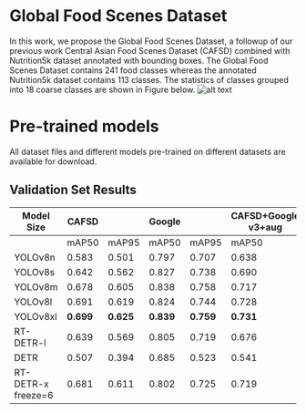 # Global Food Scenes Dataset

In this work, we propose the Global Food Scenes Dataset, a followup of our previous work Central Asian Food Scenes Dataset (CAFSD) combined with Nutrition5k dataset annotated with bounding boxes. The Global Food Scenes Dataset contains 241 food classes whereas the annotated Nutrition5k dataset contains 113 classes. The statistics of classes grouped into 18 coarse classes are shown in Figure below.
![alt text](https://github.com/[IS2AI]/[Global_Food_Scenes_Dataset]/blob/[figures]/categories_subplots.png?raw=true)

# Pre-trained models
All dataset files and different models pre-trained on different datasets are available for download.

## Validation Set Results

| Model Size      | CAFSD  |           | Google |           | CAFSD+Google v3+aug |           |
|-----------------|--------|-----------|--------|-----------|----------------------|-----------|
|                 | mAP50  | mAP95     | mAP50  | mAP95     | mAP50                | mAP95     |
| YOLOv8n         | 0.583  | 0.501     | 0.797  | 0.707     | 0.638                | 0.554     |
| YOLOv8s         | 0.642  | 0.562     | 0.827  | 0.738     | 0.690                | 0.608     |
| YOLOv8m         | 0.678  | 0.605     | 0.838  | 0.758     | 0.717                | 0.642     |
| YOLOv8l         | 0.691  | 0.619     | 0.824  | 0.744     | 0.728                | 0.656     |
| YOLOv8xl        | **0.699**  | **0.625**     | **0.839**  | **0.759**     | **0.731**                | **0.661**     |
| RT-DETR-l       | 0.639  | 0.569     | 0.805  | 0.719     | 0.676                | 0.599     |
| DETR            | 0.507  | 0.394     | 0.685  | 0.523     | 0.541                | 0.423     |
| RT-DETR-x freeze=6 | 0.681  | 0.611     | 0.802  | 0.725     | 0.719                | 0.646     |
